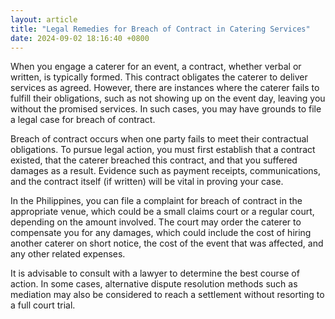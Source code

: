 ```yaml
---
layout: article
title: "Legal Remedies for Breach of Contract in Catering Services"
date: 2024-09-02 18:16:40 +0800
---
```


<p>When you engage a caterer for an event, a contract, whether verbal or written, is typically formed. This contract obligates the caterer to deliver services as agreed. However, there are instances where the caterer fails to fulfill their obligations, such as not showing up on the event day, leaving you without the promised services. In such cases, you may have grounds to file a legal case for breach of contract.</p><p>Breach of contract occurs when one party fails to meet their contractual obligations. To pursue legal action, you must first establish that a contract existed, that the caterer breached this contract, and that you suffered damages as a result. Evidence such as payment receipts, communications, and the contract itself (if written) will be vital in proving your case.</p><p>In the Philippines, you can file a complaint for breach of contract in the appropriate venue, which could be a small claims court or a regular court, depending on the amount involved. The court may order the caterer to compensate you for any damages, which could include the cost of hiring another caterer on short notice, the cost of the event that was affected, and any other related expenses.</p><p>It is advisable to consult with a lawyer to determine the best course of action. In some cases, alternative dispute resolution methods such as mediation may also be considered to reach a settlement without resorting to a full court trial.</p>